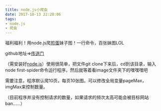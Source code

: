 ```yaml
---
title: node.js小爬虫
date: 2017-10-13 22:28:06
tags:
- node.js
- 爬虫
---
```

福利福利！用node.js爬[煎蛋](http://jandan.net/ooxx)妹子图！一行命令，百张妹图LOL

github地址=>[传送门](https://github.com/McCarthey/jandan-spider)

（需安装好[node.js](https://nodejs.org/en/download/)）使用很简单，把文件git clone下来后，cd到该目录，输入node first-spider命令运行程序，然后就等着看image文件夹下的嘿嘿嘿吧

需要注意，程序默认爬10页，每页10张图。可以修改全局变量pageMax，imgMax来控制数量。


（目前程序并没有控制请求的数量，如果请求的频次太高可能会被目标网站ban……）
